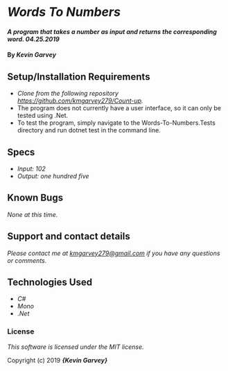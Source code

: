 # _Words To Numbers_

#### _A program that takes a number as input and returns the corresponding word. 04.25.2019_

#### By _**Kevin Garvey**_

## Setup/Installation Requirements

- _Clone from the following repository https://github.com/kmgarvey279/Count-up._
- The program does not currently have a user interface, so it can only be tested using .Net.
- To test the program, simply navigate to the Words-To-Numbers.Tests directory and run dotnet test in the command line. 

## Specs

* _Input: 102_
* _Output: one hundred five_

## Known Bugs

_None at this time._

## Support and contact details

_Please contact me at kmgarvey279@gmail.com if you have any questions or comments._

## Technologies Used

- _C#_
- _Mono_
- _.Net_

### License

_This software is licensed under the MIT license._

Copyright (c) 2019 **_{Kevin Garvey}_**

